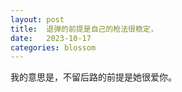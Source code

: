 ```yaml
---
layout: post
title:  退弹的前提是自己的枪法很稳定，
date:   2023-10-17
categories: blossom
---
```


我的意思是，不留后路的前提是她很爱你。